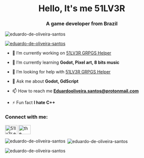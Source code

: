 <h1 align="center">Hello, It's me 51LV3R</h1>
<h3 align="center">A game developer from Brazil</h3>

<p align="left"> <img src="https://komarev.com/ghpvc/?username=eduardo-de-oliveira-santos&label=Profile%20views&color=0e75b6&style=flat" alt="eduardo-de-oliveira-santos" /> </p>

<p align="left"> <a href="https://github.com/ryo-ma/github-profile-trophy"><img src="https://github-profile-trophy.vercel.app/?username=eduardo-de-oliveira-santos" alt="eduardo-de-oliveira-santos" /></a> </p>

- 🔭 I’m currently working on [51LV3R GRPGS Helper](https://github.com/Eduardo-de-Oliveira-Santos/51LV3R-GRPGS-Helper)

- 🌱 I’m currently learning **Godot, Pixel art, 8 bits music**

- 🤝 I’m looking for help with [51LV3R GRPGS Helper](https://github.com/Eduardo-de-Oliveira-Santos/51LV3R-GRPGS-Helper)

- 💬 Ask me about **Godot, GdScript**

- 📫 How to reach me **Eduardooliveira.santos@protonmail.com**

- ⚡ Fun fact **I hate C++**

<h3 align="left">Connect with me:</h3>
<p align="left">
<a href="https://instagram.com/51lv3r.exe" target="blank"><img align="center" src="https://raw.githubusercontent.com/rahuldkjain/github-profile-readme-generator/master/src/images/icons/Social/instagram.svg" alt="51lv3r.exe" height="30" width="40" /></a>
<a href="https://www.youtube.com/c/the 51lv3r" target="blank"><img align="center" src="https://raw.githubusercontent.com/rahuldkjain/github-profile-readme-generator/master/src/images/icons/Social/youtube.svg" alt="the 51lv3r" height="30" width="40" /></a>
</p>

<p><img align="left" src="https://github-readme-stats.vercel.app/api/top-langs?username=eduardo-de-oliveira-santos&show_icons=true&locale=en&layout=compact" alt="eduardo-de-oliveira-santos" /></p>

<p>&nbsp;<img align="center" src="https://github-readme-stats.vercel.app/api?username=eduardo-de-oliveira-santos&show_icons=true&locale=en" alt="eduardo-de-oliveira-santos" /></p>

<p><img align="center" src="https://github-readme-streak-stats.herokuapp.com/?user=eduardo-de-oliveira-santos&" alt="eduardo-de-oliveira-santos" /></p>
